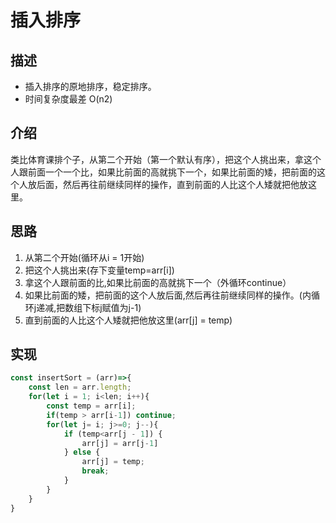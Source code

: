 # 插入排序
## 描述
- 插入排序的原地排序，稳定排序。
- 时间复杂度最差 O(n2)
## 介绍
类比体育课排个子，从第二个开始（第一个默认有序），把这个人挑出来，拿这个人跟前面一个一个比，如果比前面的高就挑下一个，如果比前面的矮，把前面的这个人放后面，然后再往前继续同样的操作，直到前面的人比这个人矮就把他放这里。
## 思路
1. 从第二个开始(循环从i = 1开始)
2. 把这个人挑出来(存下变量temp=arr[i])
3. 拿这个人跟前面的比,如果比前面的高就挑下一个（外循环continue）
4. 如果比前面的矮，把前面的这个人放后面,然后再往前继续同样的操作。(内循环j递减,把数组下标j赋值为j-1)
5. 直到前面的人比这个人矮就把他放这里(arr[j] = temp)

## 实现
```javascript
const insertSort = (arr)=>{
    const len = arr.length;
    for(let i = 1; i<len; i++){
        const temp = arr[i];
        if(temp > arr[i-1]) continue;
        for(let j= i; j>=0; j--){
            if (temp<arr[j - 1]) {
                arr[j] = arr[j-1]
            } else {
                arr[j] = temp;
                break;
            }
        }
    }
}
```

